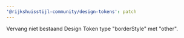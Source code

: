 ```yaml
---
'@rijkshuisstijl-community/design-tokens': patch
---
```


Vervang niet bestaand Design Token type "borderStyle" met "other".
